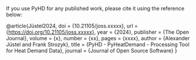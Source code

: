 If you use PyHD for any published work, please cite it using the reference
below:

@article{Jüstel2024,
    doi = {10.21105/joss.xxxxx},
    url = {https://doi.org/10.21105/joss.xxxxx},
    year = {2024}, publisher = {The Open Journal},
    volume = {x},
    number = {xx},
    pages = {xxxx},
    author = {Alexander Jüstel and Frank Strozyk},
    title = {PyHD - PyHeatDemand - Processing Tool for Heat Demand Data},
    journal = {Journal of Open Source Software}
    }